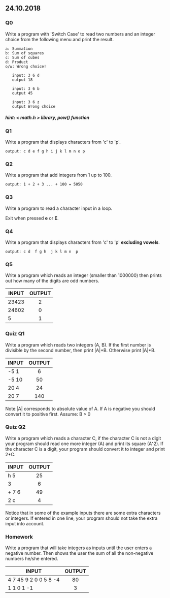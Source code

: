 ## 24.10.2018

### Q0


Write a program with 'Switch Case' to read two numbers and an integer choice from the following menu and print the result.
         
    a: Summation
    b: Sum of squares
    c: Sum of cubes
    d: Product
    o/w: Wrong choice!
    
       input: 3 6 d
       output 18
       
       input: 3 6 b
       output 45
       
       input: 3 6 z
       output Wrong choice
  
##### hint:  < math.h > library, pow() function

### Q1

Write a program that displays characters from 'c' to 'p'.

    output: c d e f g h i j k l m n o p




### Q2

Write a program that add integers from 1 up to 100. 

    output: 1 + 2 + 3 ... + 100 = 5050



### Q3

Write a program to read a character input in a loop.

Exit when pressed **e** or **E**.


### Q4

Write a program that displays characters from 'c' to 'p' **excluding vowels**.

    output: c d  f g h  j k l m n  p

### Q5

Write a program which reads an integer (smaller than 1000000)  then prints out how many of the digits are odd numbers. 


| INPUT      | OUTPUT    |         
| ---------  |:---------:| 
| 23423      | 2 | 
| 24602      | 0 | 
| 5          | 1 |

### Quiz Q1

Write a program which reads two integers (A, B). If the first number is divisible by the second number, then print |A|+B. Otherwise print |A|*B.


| INPUT      | OUTPUT    |         
| ---------  |:---------:| 
| -5 1     | 6  | 
| -5 10    | 50 |
| 20 4     | 24|
| 20 7     |140|

Note:|A| corresponds to absolute value of A. If A is negative you should convert it to positive first.
Assume: B > 0 

### Quiz Q2

Write a program which reads a character C, if the character C is not a digit your program should read one more integer (A) and print its square (A^2). If the character C is a digit, your program should convert it to integer and print 2*C.

| INPUT      | OUTPUT    |         
| ---------  |:---------:| 
| h 5     | 25  | 
| 3          | 6 |
| + 7 6      | 49|
| 2 c      | 4|


Notice that in some of the example inputs there are some extra characters or integers. If entered in one line, your program should not take the extra input into account. 


### Homework

Write a program that will take integers as inputs until the user enters a negative number. Then shows the user the sum of all the non-negative numbers he/she entered.


| INPUT      | OUTPUT    |         
| ---------  |:---------:| 
| 4 7 45 9 2 0 0 5 8 -4     | 80 | 
| 1 1 0 1 -1          | 3 |

